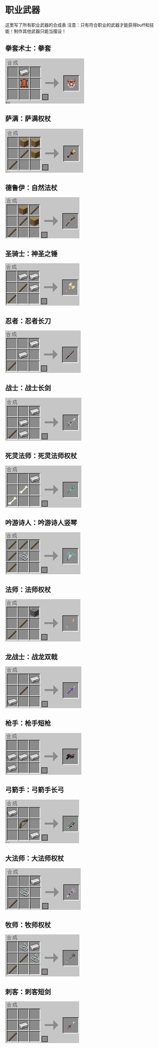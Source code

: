 
# 职业武器
这里写了所有职业武器的合成表
注意：只有符合职业的武器才能获得buff和技能！制作其他武器只能当摆设！

## 拳套术士：拳套
![](_images/class/ef8b4824_14989417.png)

## 萨满：萨满权杖
![](_images/class/c2b1943a_14989417.png)

## 德鲁伊：自然法杖
![](_images/class/c029eb8e_14989417.png)

## 圣骑士：神圣之锤
![](_images/class/202430e2_14989417.png)

## 忍者：忍者长刀
![](_images/class/2cd076a6_14989417.png)

## 战士：战士长剑
![](_images/class/f4d6b653_14989417.png)

## 死灵法师：死灵法师权杖
![](_images/class/f9705c01_14989417.png)

## 吟游诗人：吟游诗人竖琴
![](_images/class/50234085_14989417.png)

## 法师：法师权杖
![](_images/class/aca923a8_14989417.png)

## 龙战士：战龙双戟
![](_images/class/a0f43886_14989417.png)

## 枪手：枪手短枪
![](_images/class/17c76c05_14989417.png)

## 弓箭手：弓箭手长弓
![](_images/class/5572f7c0_14989417.png)

## 大法师：大法师权杖
![](_images/class/93e0a53a_14989417.png)

## 牧师：牧师权杖
![](_images/class/b42f8af3_14989417.png)

## 刺客：刺客短剑
![](_images/class/ecfb3cb2_14989417.png)